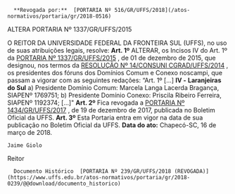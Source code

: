       **Revogada por:**  [PORTARIA Nº 516/GR/UFFS/2018](/atos-normativos/portaria/gr/2018-0516) 

   ALTERA PORTARIA Nº 1337/GR/UFFS/2015  

 O REITOR DA UNIVERSIDADE FEDERAL DA FRONTEIRA SUL (UFFS), no uso de suas atribuições legais, resolve:   **Art. 1º** ALTERAR, os Incisos IV do Art. 1º da [PORTARIA Nº 1337/GR/UFFS/2015](https://www.uffs.edu.br/atos-normativos/portaria/gr/2015-1337)  , de 01 de dezembro de 2015, que designou, nos termos da [RESOLUÇÃO Nº 14/CONSUNI CGRAD/UFFS/2014](https://www.uffs.edu.br/atos-normativos/resolucao/consunicgrad/2014-0014)  , os presidentes dos fóruns dos Domínios Comum e Conexo noscampi, que passam a vigorar com as seguintes redações: “Art. 1º [...] **IV -**  **Laranjeiras do Sul**  a) Presidente Domínio Comum: Marcela Langa Lacerda Bragança, SIAPENº 1769751; b) Presidente Domínio Conexo: Priscila Ribeiro Ferreira, SIAPENº 1192374; [...]"   **Art. 2º** Fica revogada a [PORTARIA Nº 1434/GR/UFFS/2017](https://www.uffs.edu.br/atos-normativos/portaria/gr/2017-1434)  , de 19 de dezembro de 2017, publicada no Boletim Oficial da UFFS.   **Art. 3º** Esta Portaria entra em vigor na data de sua publicação no Boletim Oficial da UFFS.      **Data do ato:** Chapecó-SC, 16 de março de 2018.   
 

    Jaime Giolo   
 Reitor 

      Documento Histórico  [PORTARIA Nº 239/GR/UFFS/2018 (REVOGADA)](https://www.uffs.edu.br/atos-normativos/portaria/gr/2018-0239/@@download/documento_historico)     
      